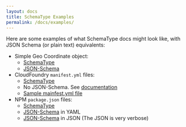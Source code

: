 ```yaml
---
layout: docs
title: SchemaType Examples
permalink: /docs/examples/
---
```


Here are some examples of what SchemaType docs might look like, with JSON
Schema (or plain text) equivalents:

* Simple Geo Coordinate object:
  * [SchemaType](/example/geo-coordinate.schema.txt)
  * [JSON-Schema](/example/geo-coordinate.json-schema.txt)
* CloudFoundry `manifest.yml` files:
  * [SchemaType](/example/manifest.schema.txt)
  * No JSON-Schema. See [documentation](http://docs.pivotal.io/pivotalcf/1-7/devguide/deploy-apps/manifest.html.txt)
  * [Sample mainfest.yml file](/example/manifest.yml.txt)
* NPM `package.json` files:
  * [SchemaType](/example/package-json.schema.txt)
  * [JSON-Schema](/example/package-json.json-schema.yaml.txt) in YAML
  * [JSON-Schema](/example/package-json.json-schema.txt) in JSON (The JSON is very verbose)
